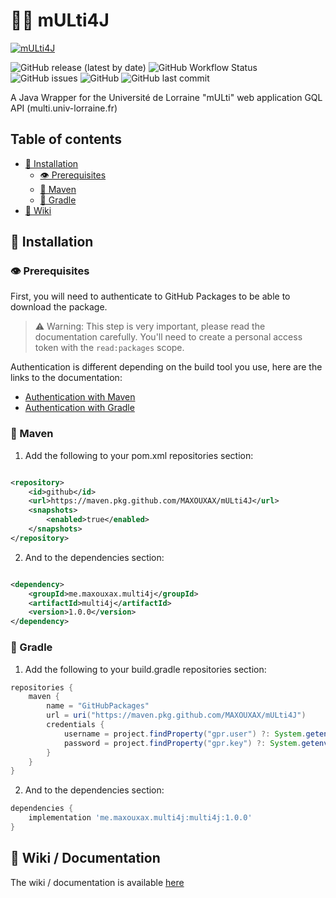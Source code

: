 # 🤹‍♀️ mULti4J

[![mULti4J](https://img.shields.io/badge/mULti4J-Java%20wrapper%20for%20the%20Universit%C3%A9%20de%20Lorraine%20mULti%20web%20application%20GQL%20API-blue?style=flat-square)](mULti4J)

![GitHub release (latest by date)](https://img.shields.io/github/v/release/MAXOUXAX/mULti4J?style=flat-square)
![GitHub Workflow Status](https://img.shields.io/github/actions/workflow/status/MAXOUXAX/mULti4J/deploy.yml?branch=main&style=flat-square)
![GitHub issues](https://img.shields.io/github/issues/MAXOUXAX/mULti4J?style=flat-square)
![GitHub](https://img.shields.io/github/license/MAXOUXAX/mULti4J?style=flat-square)
![GitHub last commit](https://img.shields.io/github/last-commit/MAXOUXAX/mULti4J?style=flat-square)

A Java Wrapper for the Université de Lorraine "mULti" web application GQL API (multi.univ-lorraine.fr)

## Table of contents

* [🔧 Installation](#-installation)
  * [👁️ Prerequisites](#-prerequisites)
  * [🧨 Maven](#-maven)
  * [🛞 Gradle](#-gradle)
* [📖 Wiki](#-wiki--documentation)

## 🔧 Installation

### 👁️ Prerequisites

First, you will need to authenticate to GitHub Packages to be able to download the package.
> ⚠️ Warning: This step is very important, please read the documentation carefully. You'll need to create a personal
> access token with the `read:packages` scope.

Authentication is different depending on the build tool you use, here are the links to the documentation:

* [Authentication with Maven](https://docs.github.com/en/packages/working-with-a-github-packages-registry/working-with-the-apache-maven-registry#authenticating-to-github-packages)
* [Authentication with Gradle](https://docs.github.com/en/packages/working-with-a-github-packages-registry/working-with-the-gradle-registry#authenticating-to-github-packages)

### 🧨 Maven

1. Add the following to your pom.xml repositories section:

```xml

<repository>
    <id>github</id>
    <url>https://maven.pkg.github.com/MAXOUXAX/mULti4J</url>
    <snapshots>
        <enabled>true</enabled>
    </snapshots>
</repository>
```

2. And to the dependencies section:

```xml

<dependency>
    <groupId>me.maxouxax.multi4j</groupId>
    <artifactId>multi4j</artifactId>
    <version>1.0.0</version>
</dependency>
```

### 🛞 Gradle

1. Add the following to your build.gradle repositories section:

```groovy
repositories {
    maven {
        name = "GitHubPackages"
        url = uri("https://maven.pkg.github.com/MAXOUXAX/mULti4J")
        credentials {
            username = project.findProperty("gpr.user") ?: System.getenv("USERNAME")
            password = project.findProperty("gpr.key") ?: System.getenv("TOKEN")
        }
    }
}
```

2. And to the dependencies section:

```groovy
dependencies {
    implementation 'me.maxouxax.multi4j:multi4j:1.0.0'
}
```

## 📖 Wiki / Documentation

The wiki / documentation is available [here](https://github.com/MAXOUXAX/mULti4J/wiki)